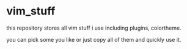 # vim_stuff
this repository stores all vim stuff i use 
including plugins, colortheme.

you can pick some you like or just copy 
all of them and quickly use it.
